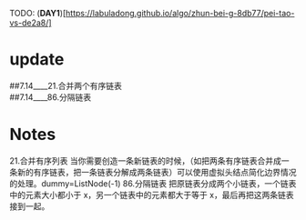 TODO:
(**DAY1**)[https://labuladong.github.io/algo/zhun-bei-g-8db77/pei-tao-vs-de2a8/]  
# update  
##7.14____21.合并两个有序链表  
##7.14____86.分隔链表  
# Notes  
21.合并有序列表  当你需要创造一条新链表的时候，（如把两条有序链表合并成一条新的有序链表，把一条链表分解成两条链表）可以使用虚拟头结点简化边界情况的处理。dummy=ListNode(-1)  86.分隔链表  把原链表分成两个小链表，一个链表中的元素大小都小于 x，另一个链表中的元素都大于等于 x，最后再把这两条链表接到一起。
